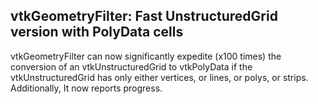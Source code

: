 ## vtkGeometryFilter: Fast UnstructuredGrid version with PolyData cells

vtkGeometryFilter can now significantly expedite (x100 times) the conversion of an vtkUnstructuredGrid to vtkPolyData
if the vtkUnstructuredGrid has only either vertices, or lines, or polys, or strips. Additionally, It now reports
progress.
